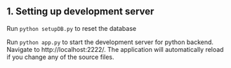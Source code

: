 ## 1. Setting up development server

Run `python setupDB.py` to reset the database

Run `python app.py` to start the development server for python backend. Navigate to http://localhost:2222/. The application will automatically reload if you change any of the source files.
